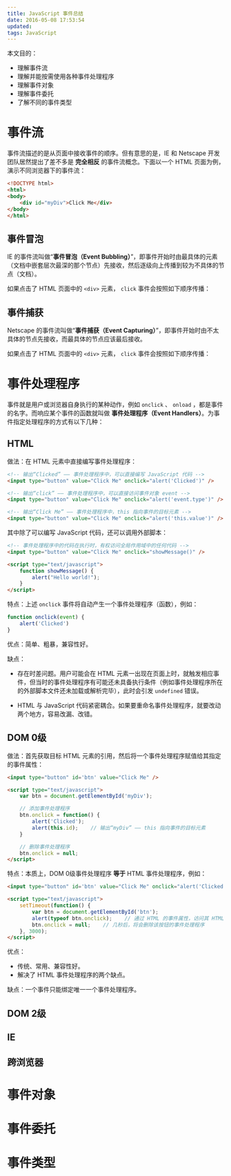 ```yaml
---
title: JavaScript 事件总结
date: 2016-05-08 17:53:54
updated:
tags: JavaScript
---
```


本文目的：
- 理解事件流
- 理解并能按需使用各种事件处理程序
- 理解事件对象
- 理解事件委托
- 了解不同的事件类型

# 事件流

事件流描述的是从页面中接收事件的顺序。但有意思的是，IE 和 Netscape 开发团队居然提出了差不多是 **完全相反** 的事件流概念。下面以一个 HTML 页面为例，演示不同浏览器下的事件流：

```html
<!DOCTYPE html>
<html>
<body>
    <div id="myDiv">Click Me</div>
</body>
</html>
```

## 事件冒泡

IE 的事件流叫做“**事件冒泡（Event Bubbling）**”，即事件开始时由最具体的元素（文档中嵌套层次最深的那个节点）先接收，然后逐级向上传播到较为不具体的节点（文档）。

如果点击了 HTML 页面中的 `<div>` 元素， `click` 事件会按照如下顺序传播：



## 事件捕获

Netscape 的事件流叫做“**事件捕获（Event Capturing）**”，即事件开始时由不太具体的节点先接收，而最具体的节点应该最后接收。

如果点击了 HTML 页面中的 `<div>` 元素， `click` 事件会按照如下顺序传播：



# 事件处理程序

事件就是用户或浏览器自身执行的某种动作，例如 `onclick` 、 `onload` ，都是事件的名字。而响应某个事件的函数就叫做 **事件处理程序（Event Handlers）**。为事件指定处理程序的方式有以下几种：

## HTML

做法：在 HTML 元素中直接编写事件处理程序：

```html
<!-- 输出“Clicked” —— 事件处理程序中，可以直接编写 JavaScript 代码 -->
<input type="button" value="Click Me" onclick="alert('Clicked')" />

<!-- 输出“click” —— 事件处理程序中，可以直接访问事件对象 event -->
<input type="button" value="Click Me" onclick="alert('event.type')" />

<!-- 输出“Click Me” —— 事件处理程序中，this 指向事件的目标元素 -->
<input type="button" value="Click Me" onclick="alert('this.value')" />
```

其中除了可以编写 JavaScript 代码，还可以调用外部脚本：

```html
<!-- 事件处理程序中的代码在执行时，有权访问全局作用域中的任何代码 -->
<input type="button" value="Click Me" onclick="showMessage()" />

<script type="text/javascript">
    function showMessage() {
        alert("Hello world!");
    }
</script>
```

特点：上述 `onclick` 事件将自动产生一个事件处理程序（函数），例如：

```javascript
function onclick(event) {
    alert('Clicked')
}
```

优点：简单、粗暴，兼容性好。

缺点：

- 存在时差问题。用户可能会在 HTML 元素一出现在页面上时，就触发相应事件，但当时的事件处理程序有可能还未具备执行条件（例如事件处理程序所在的外部脚本文件还未加载或解析完毕），此时会引发 `undefined` 错误。


- HTML 与 JavaScript 代码紧密耦合。如果要重命名事件处理程序，就要改动两个地方，容易改漏、改错。

## DOM 0级

做法：首先获取目标 HTML 元素的引用，然后将一个事件处理程序赋值给其指定的事件属性：

```html
<input type="button" id='btn' value="Click Me" />

<script type="text/javascript">
    var btn = document.getElementById('myDiv');

    // 添加事件处理程序
    btn.onclick = function() {
        alert('Clicked');
        alert(this.id);    // 输出“myDiv” —— this 指向事件的目标元素
    }

    // 删除事件处理程序
    btn.onclick = null;
</script>
```

特点：本质上，DOM 0级事件处理程序 **等于** HTML 事件处理程序，例如：

```html
<input type="button" id='btn' value="Click Me" onclick="alert('Clicked')" />

<script type="text/javascript">
    setTimeout(function() {
        var btn = document.getElementById('btn');
        alert(typeof btn.onclick);    // 通过 HTML 的事件属性，访问其 HTML 事件处理程序，并输出其类型“function”
        btn.onclick = null;    // 几秒后，将会删除该按钮的事件处理程序
    }, 3000);
</script>
```

优点：

- 传统、常用、兼容性好。
- 解决了 HTML 事件处理程序的两个缺点。

缺点：一个事件只能绑定唯一一个事件处理程序。

## DOM 2级

## IE

## 跨浏览器



# 事件对象

# 事件委托

# 事件类型